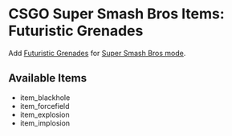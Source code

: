 # CSGO Super Smash Bros Items: Futuristic Grenades
Add [Futuristic Grenades](https://github.com/Rachnus/Futuristic-Grenades) for [Super Smash Bros mode](https://github.com/rogeraabbccdd/CSGO-Super-Smash-Bros).

## Available Items
- item_blackhole
- item_forcefield
- item_explosion
- item_implosion
